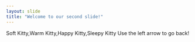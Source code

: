 ```yaml
---
layout: slide
title: "Welcome to our second slide!"
---
```

Soft Kitty,Warm Kitty,Happy Kitty,Sleepy Kitty
Use the left arrow to go back!
